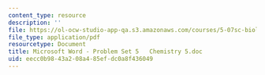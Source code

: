 ```yaml
---
content_type: resource
description: ''
file: https://ol-ocw-studio-app-qa.s3.amazonaws.com/courses/5-07sc-biological-chemistry-i-fall-2013/eecc0b9843a208a485efdc0a8f436049_MIT5_07SCF13_Pset5.pdf
file_type: application/pdf
resourcetype: Document
title: Microsoft Word - Problem Set 5   Chemistry 5.doc
uid: eecc0b98-43a2-08a4-85ef-dc0a8f436049
---
```

